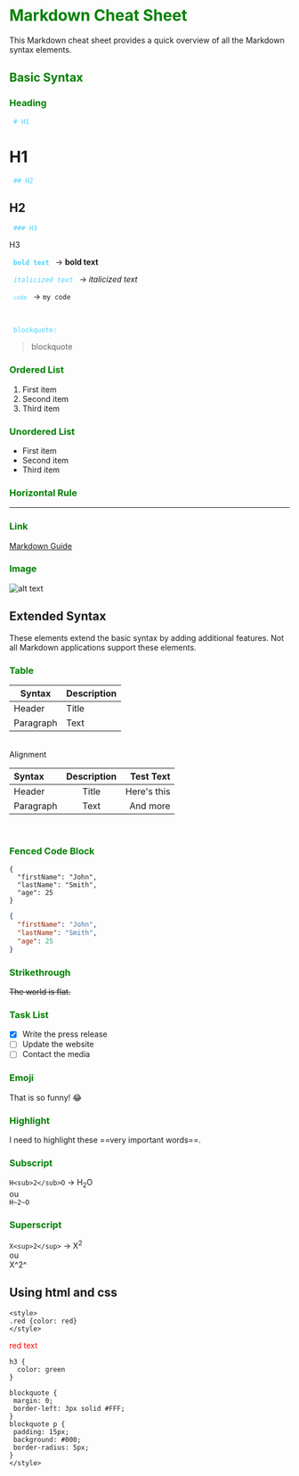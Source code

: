 <h1 class= "green"> Markdown Cheat Sheet </h1>

This Markdown cheat sheet provides a quick overview of all the Markdown syntax elements.

<h2 class= "green"> Basic Syntax </h2>

### Heading

<code class="info"> # H1 </code>
# H1

<code class="info"> ## H2 </code>
## H2

<code class="info"> ### H3 </code> <br>
<p> H3 <p>

<code class="info"> **bold text** </code> ->  **bold text**

<code class="info"> *italicized text* </code> -> *italicized text*

<code class="info"> `code` </code> -> `my code`

<br>

<code class="info"> blockquote: </code>
> blockquote

### Ordered List

1. First item
2. Second item
3. Third item

### Unordered List

- First item
- Second item
- Third item

### Horizontal Rule

---

### Link
[Markdown Guide](https://www.markdownguide.org)

### Image
![alt text](https://www.markdownguide.org/assets/images/tux.png)

## Extended Syntax

These elements extend the basic syntax by adding additional features. Not all Markdown applications support these elements.

### Table

| Syntax    | Description |
| --------- | ----------- |
| Header    | Title       |
| Paragraph | Text        |

<br>Alignment

| Syntax    | Description |   Test Text |
| :-------- | :---------: | ----------: |
| Header    |    Title    | Here's this |
| Paragraph |    Text     |    And more |

<br>

### Fenced Code Block

```
{
  "firstName": "John",
  "lastName": "Smith",
  "age": 25
}
```

```json
{
  "firstName": "John",
  "lastName": "Smith",
  "age": 25
}
```


### Strikethrough

~~The world is flat.~~

### Task List
- [x] Write the press release
- [ ] Update the website
- [ ] Contact the media

### Emoji
That is so funny! :joy:

### Highlight
I need to highlight these ==very important words==.

### Subscript
`H<sub>2</sub>O` -> H<sub>2</sub>O <br>
ou <br>
`H~2~O` 

### Superscript
`X<sup>2</sup>` -> X<sup>2</sup> <br>
ou <br>
X^2^ <br>

## Using html and css
```
<style>
.red {color: red}
</style>
```
<p class="red">red text</p>

```
h3 {
  color: green
}

blockquote {
 margin: 0;
 border-left: 3px solid #FFF;
}
blockquote p {
 padding: 15px;
 background: #000;
 border-radius: 5px;
}
</style>
```

<!-- my style -->
<style>
  
.green {color: green}
.red {color: red}
.blue {color: #4ED0FB}

code.info {
  color: #4ED0FB
}

h3 {
  color: green
}

</style>